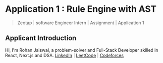 # Application 1 : Rule Engine with AST

> Zeotap | software Engineer Intern | Assignment | Application 1

## Applicant Introduction

Hi, I'm Rohan Jaiswal, a problem-solver and Full-Stack Developer skilled in React, Next.js and DSA.
[LinkedIn](https://www.linkedin.com/in/deadrohan19/) | [LeetCode](https://leetcode.com/u/Deadrohan19/) | [Codeforces](https://codeforces.com/profile/deadrohan19)